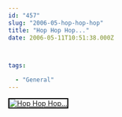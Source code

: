 ```yaml
---
id: "457"
slug: "2006-05-hop-hop-hop"
title: "Hop Hop Hop..."
date: 2006-05-11T10:51:38.000Z



tags:

  - "General"
---
```

<div class="sqs-html-content">
  <div style="float: left; margin-right: 10px; margin-bottom: 10px;"> <a href="http://www.flickr.com/photos/mclazarus/144579023/" title="Hop Hop Hop..."><img src="http://static.flickr.com/56/144579023_9b5357813b_m.jpg" alt="Hop Hop Hop..." style="border: solid 2px #000000;" /></a>
</div>
<p><br clear="all" /></p>
</div>
